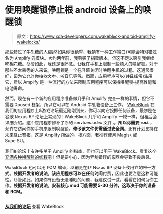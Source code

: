 # 使用唤醒锁停止根 android 设备上的唤醒锁

> 原文：<https://www.xda-developers.com/wakeblock-android-amplify-wakelocks/>

那些错过了牛轧糖的人(虽然如果你很绝望，我猜有一种工作端口)可能会特别错过名为 Amplify 的模块。大约两年前，我购买了捐赠版本，但这不足以吸引我继续吃棉花糖。尽管如此，我还是很怀念。让我在手机上限制一些烦人的唤醒锁。对于那些不太熟悉的人来说，唤醒锁是一个在屏幕关闭时唤醒手机的过程。这通常很好，因为它允许你接收文本、听音乐等等。然而，应用程序可以(并且经常)滥用它，所以 Amplify 是一种流行的方法来限制应用程序可以保持唤醒锁-提高性能和电池寿命。

然而，现在有一个新的应用程序准备做几乎和 Amplify 完全一样的事情，但它不需要 Xposed 框架，所以它可以在 Android 牛轧糖设备上工作。 [WakeBlock](https://forum.xda-developers.com/android/software/wakeblock-blocking-drain-late-t3526313) 在我们的应用程序上&游戏论坛最近刚刚到来，你可以向它投掷任何设备，最初是在谷歌 Nexus 6P 论坛上实现的！WakeBlock 几乎和 Amplify 一模一样，但稍后会详细介绍。这个应用程序修补了你的 services.odex 文件，**，所以你需要 root** ，允许它访问你的手机来限制唤醒锁。**修改该文件仍需通过安全网**。还有计划支持在未来阻止警报，这是 Amplify 所做的。根方面，我推荐使用 Magisk 或 SuperSU。

我们的论坛上有许多关于 Amplify 的指南，但也可以用于 WakeBlock。[看看这个充满各种唤醒锁的线程](https://forum.xda-developers.com/showpost.php?p=60429417&postcount=4)吧！但是要小心，因为弄乱错误的东西会导致不良后果。

WakeBlock 也可以用 ROM 编译，以前是在非 Nexus 6P 设备上使用它的唯一方式。**根据开发者的说法，该应用程序可以在任何时间**付费，因此也要注意这种可能性。尽管如此，如果你有设备无法睡眠的问题，我建议试一试，看看它如何为你工作。**根据开发者的说法，安装核心 mod 可能需要 5-30 分钟，这取决于你的设备和 ROM。**

* * *

[**从我们的论坛**](https://forum.xda-developers.com/android/software/wakeblock-blocking-drain-late-t3526313) 查看 WakeBlock